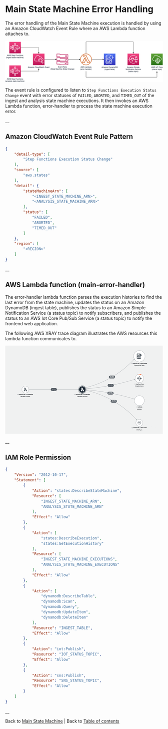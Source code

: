 # Main State Machine Error Handling

The error handling of the Main State Machine execution is handled by using an Amazon CloudWatch Event Rule where an AWS Lambda function attaches to.

![Main State Machine Error Handling](../../../../deployment/tutorials/images/main-error-handler.png)

The event rule is configured to listen to ```Step Functions Execution Status Change``` event with error statuses of ```FAILED```, ```ABORTED```, and ```TIMED_OUT``` of the ingest and analysis state machine executions. It then invokes an AWS Lambda function, error-handler to process the state machine execution error.

__

## Amazon CloudWatch Event Rule Pattern

```json
{
    "detail-type": [
        "Step Functions Execution Status Change"
    ],
    "source": [
        "aws.states"
    ],
    "detail": {
        "stateMachineArn": [
            "<INGEST_STATE_MACHINE_ARN>",
            "<ANALYSIS_STATE_MACHINE_ARN>"
        ],
        "status": [
            "FAILED",
            "ABORTED",
            "TIMED_OUT"
        ]
    },
    "region": [
        "<REGION>"
    ]
}

```

__

## AWS Lambda function (main-error-handler)
The error-handler lambda function parses the execution histories to find the last error from the state machine, updates the status on an Amazon DynamoDB (ingest table), publishes the status to an Amazon Simple Notification Service (a status topic) to notify subscribers, and publishes the status to an AWS Iot Core Pub/Sub Service (a status topic) to notify the frontend web application.

The following AWS XRAY trace diagram illustrates the AWS resources this lambda function communicates to.

![Main Error Handler Lambda function](../../../../deployment/tutorials/images/main-error-handler-lambda.png)

__

## IAM Role Permission

```json
{
    "Version": "2012-10-17",
    "Statement": [
        {
            "Action": "states:DescribeStateMachine",
            "Resource": [
                "INGEST_STATE_MACHINE_ARN",
                "ANALYSIS_STATE_MACHINE_ARN"
            ],
            "Effect": "Allow"
        },
        {
            "Action": [
                "states:DescribeExecution",
                "states:GetExecutionHistory"
            ],
            "Resource": [
                "INGEST_STATE_MACHINE_EXECUTIONS",
                "ANALYSIS_STATE_MACHINE_EXECUTIONS"
            ],
            "Effect": "Allow"
        },
        {
            "Action": [
                "dynamodb:DescribeTable",
                "dynamodb:Scan",
                "dynamodb:Query",
                "dynamodb:UpdateItem",
                "dynamodb:DeleteItem"
            ],
            "Resource": "INGEST_TABLE",
            "Effect": "Allow"
        },
        {
            "Action": "iot:Publish",
            "Resource": "IOT_STATUS_TOPIC",
            "Effect": "Allow"
        },
        {
            "Action": "sns:Publish",
            "Resource": "SNS_STATUS_TOPIC",
            "Effect": "Allow"
        }
    ]
}
```

__

Back to [Main State Machine](../../README.md) | Back to [Table of contents](../../../../README.md#table-of-contents)
